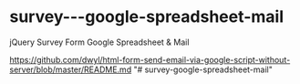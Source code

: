 # survey---google-spreadsheet-mail
jQuery Survey Form Google Spreadsheet &amp; Mail


https://github.com/dwyl/html-form-send-email-via-google-script-without-server/blob/master/README.md
"# survey-google-spreadsheet-mail" 
